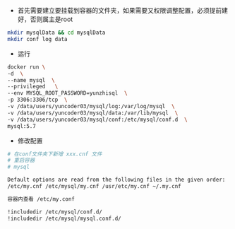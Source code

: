 + 首先需要建立要挂载到容器的文件夹，如果需要又权限调整配置，必须提前建好，否则属主是root

```bash
mkdir mysqlData && cd mysqlData
mkdir conf log data
```

+ 运行

```bash
docker run \
-d  \
--name mysql  \
--privileged   \
--env MYSQL_ROOT_PASSWORD=yunzhisql  \
-p 3306:3306/tcp  \
-v /data/users/yuncoder03/mysql/log:/var/log/mysql  \
-v /data/users/yuncoder03/mysql/data:/var/lib/mysql  \
-v /data/users/yuncoder03/mysql/conf:/etc/mysql/conf.d  \
mysql:5.7
```

+ 修改配置

```bash
# 在conf文件夹下新增 xxx.cnf 文件
# 重启容器
# mysql
```

```bash
Default options are read from the following files in the given order:
/etc/my.cnf /etc/mysql/my.cnf /usr/etc/my.cnf ~/.my.cnf

容器内查看 /etc/my.conf

!includedir /etc/mysql/conf.d/
!includedir /etc/mysql/mysql.conf.d/
```

